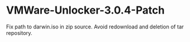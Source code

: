 # VMWare-Unlocker-3.0.4-Patch
Fix path to darwin.iso in zip source. 
Avoid redownload and deletion of tar repository.
